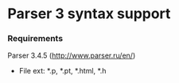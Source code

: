 # Parser 3 syntax support

### Requirements

Parser 3.4.5 (http://www.parser.ru/en/)

* File ext: *.p, *.pt, *.html, *.h

